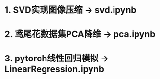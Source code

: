 # 1. SVD实现图像压缩 -> svd.ipynb
# 2. 鸢尾花数据集PCA降维 -> pca.ipynb
# 3. pytorch线性回归模拟 -> LinearRegression.ipynb
